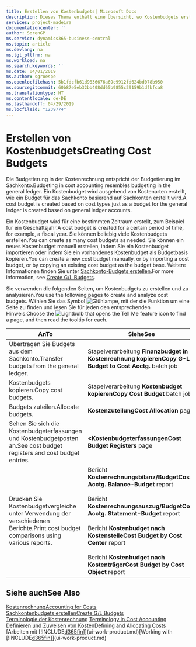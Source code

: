 ```yaml
---
title: Erstellen von Kostenbudgets| Microsoft Docs
description: Dieses Thema enthält eine Übersicht, wo Kostenbudgets erstellt und analysiert werden.
services: project-madeira
documentationcenter: ''
author: SorenGP
ms.service: dynamics365-business-central
ms.topic: article
ms.devlang: na
ms.tgt_pltfrm: na
ms.workload: na
ms.search.keywords: ''
ms.date: 04/01/2019
ms.author: sgroespe
ms.openlocfilehash: 5b1fdcfb61d9836676a69c9912fd624bd078b950
ms.sourcegitcommit: 60b87e5eb32bb408dd65b9855c29159b1dfbfca8
ms.translationtype: HT
ms.contentlocale: de-DE
ms.lasthandoff: 04/29/2019
ms.locfileid: "1239774"
---
```

# <a name="creating-cost-budgets"></a><span data-ttu-id="2ef8a-103">Erstellen von Kostenbudgets</span><span class="sxs-lookup"><span data-stu-id="2ef8a-103">Creating Cost Budgets</span></span>
<span data-ttu-id="2ef8a-104">Die Budgetierung in der Kostenrechnung entspricht der Budgetierung im Sachkonto.</span><span class="sxs-lookup"><span data-stu-id="2ef8a-104">Budgeting in cost accounting resembles budgeting in the general ledger.</span></span> <span data-ttu-id="2ef8a-105">Ein Kostenbudget wird ausgehend von Kostenarten erstellt, wie ein Budget für das Sachkonto basierend auf Sachkonten erstellt wird.</span><span class="sxs-lookup"><span data-stu-id="2ef8a-105">A cost budget is created based on cost types just as a budget for the general ledger is created based on general ledger accounts.</span></span>  

<span data-ttu-id="2ef8a-106">Ein Kostenbudget wird für eine bestimmten Zeitraum erstellt, zum Beispiel für ein Geschäftsjahr.</span><span class="sxs-lookup"><span data-stu-id="2ef8a-106">A cost budget is created for a certain period of time, for example, a fiscal year.</span></span> <span data-ttu-id="2ef8a-107">Sie können beliebig viele Kostenbudgets erstellen.</span><span class="sxs-lookup"><span data-stu-id="2ef8a-107">You can create as many cost budgets as needed.</span></span> <span data-ttu-id="2ef8a-108">Sie können ein neues Kostenbudget manuell erstellen, indem Sie ein Kostenbudget importieren oder indem Sie ein vorhandenes Kostenbudget als Budgetbasis kopieren.</span><span class="sxs-lookup"><span data-stu-id="2ef8a-108">You can create a new cost budget manually, or by importing a cost budget, or by copying an existing cost budget as the budget base.</span></span> <span data-ttu-id="2ef8a-109">Weitere Informationen finden Sie unter [Sachkonto-Budgets erstellen](finance-how-create-budgets.md).</span><span class="sxs-lookup"><span data-stu-id="2ef8a-109">For more information, see [Create G/L Budgets](finance-how-create-budgets.md).</span></span>

<span data-ttu-id="2ef8a-110">Sie verwenden die folgenden Seiten, um Kostenbudgets zu erstellen und zu analysieren.</span><span class="sxs-lookup"><span data-stu-id="2ef8a-110">You use the following pages to create and analyze cost budgets.</span></span> <span data-ttu-id="2ef8a-111">Wählen Sie das Symbol ![Glühlampe, mit der die Funktion](media/ui-search/search_small.png "Wie möchten Sie weiter verfahren") um eine Seite zu finden und lesen Sie für jeden den entsprechenden Hinweis.</span><span class="sxs-lookup"><span data-stu-id="2ef8a-111">Choose the ![Lightbulb that opens the Tell Me feature](media/ui-search/search_small.png "Tell me what you want to do") icon to find a page, and then read the tooltip for each.</span></span>

|<span data-ttu-id="2ef8a-112">An</span><span class="sxs-lookup"><span data-stu-id="2ef8a-112">To</span></span>|<span data-ttu-id="2ef8a-113">Siehe</span><span class="sxs-lookup"><span data-stu-id="2ef8a-113">See</span></span>|  
|--------|---------|  
|<span data-ttu-id="2ef8a-114">Übertragen Sie Budgets aus dem Sachkonto.</span><span class="sxs-lookup"><span data-stu-id="2ef8a-114">Transfer budgets from the general ledger.</span></span>|<span data-ttu-id="2ef8a-115">Stapelverarbeitung **Finanzbudget in Kostenrechnung kopieren**</span><span class="sxs-lookup"><span data-stu-id="2ef8a-115">**Copy G-L Budget to Cost Acctg.** batch job</span></span>|  
|<span data-ttu-id="2ef8a-116">Kostenbudgets kopieren.</span><span class="sxs-lookup"><span data-stu-id="2ef8a-116">Copy cost budgets.</span></span>|<span data-ttu-id="2ef8a-117">Stapelverarbeitung **Kostenbudget kopieren**</span><span class="sxs-lookup"><span data-stu-id="2ef8a-117">**Copy Cost Budget** batch job</span></span>|  
|<span data-ttu-id="2ef8a-118">Budgets zuteilen.</span><span class="sxs-lookup"><span data-stu-id="2ef8a-118">Allocate budgets.</span></span>|<span data-ttu-id="2ef8a-119">**Kostenzuteilung**</span><span class="sxs-lookup"><span data-stu-id="2ef8a-119">**Cost Allocation** page</span></span>|  
|<span data-ttu-id="2ef8a-120">Sehen Sie sich die Kostenbudgeterfassungen und Kostenbudgetposten an.</span><span class="sxs-lookup"><span data-stu-id="2ef8a-120">See cost budget registers and cost budget entries.</span></span>|<span data-ttu-id="2ef8a-121">**<Kostenbudgeterfassungen**</span><span class="sxs-lookup"><span data-stu-id="2ef8a-121">**Cost Budget Registers** page</span></span>|  
|<span data-ttu-id="2ef8a-122">Drucken Sie Kostenbudgetvergleiche unter Verwendung der verschiedenen Berichte.</span><span class="sxs-lookup"><span data-stu-id="2ef8a-122">Print cost budget comparisons using various reports.</span></span>|<span data-ttu-id="2ef8a-123">Bericht **Kostenrechnungsbilanz/Budget**</span><span class="sxs-lookup"><span data-stu-id="2ef8a-123">**Cost Acctg. Balance-Budget** report</span></span><br /><br /> <span data-ttu-id="2ef8a-124">Bericht **Kostenrechnungsauszug/Budget**</span><span class="sxs-lookup"><span data-stu-id="2ef8a-124">**Cost Acctg. Statement-Budget** report</span></span><br /><br /> <span data-ttu-id="2ef8a-125">Bericht **Kostenbudget nach Kostenstelle**</span><span class="sxs-lookup"><span data-stu-id="2ef8a-125">**Cost Budget by Cost Center** report</span></span><br /><br /> <span data-ttu-id="2ef8a-126">Bericht **Kostenbudget nach Kostenträger**</span><span class="sxs-lookup"><span data-stu-id="2ef8a-126">**Cost Budget by Cost Object** report</span></span>|  

## <a name="see-also"></a><span data-ttu-id="2ef8a-127">Siehe auch</span><span class="sxs-lookup"><span data-stu-id="2ef8a-127">See Also</span></span>  
[<span data-ttu-id="2ef8a-128">Kostenrechnung</span><span class="sxs-lookup"><span data-stu-id="2ef8a-128">Accounting for Costs</span></span>](finance-manage-cost-accounting.md)  
[<span data-ttu-id="2ef8a-129">Sachkontenbudgets erstellen</span><span class="sxs-lookup"><span data-stu-id="2ef8a-129">Create G/L Budgets</span></span>](finance-how-create-budgets.md)  
<span data-ttu-id="2ef8a-130">[Terminologie der Kostenrechnung](finance-terminology-in-cost-accounting.md) </span><span class="sxs-lookup"><span data-stu-id="2ef8a-130">[Terminology in Cost Accounting](finance-terminology-in-cost-accounting.md) </span></span>  
[<span data-ttu-id="2ef8a-131">Definieren und Zuweisen von Kosten</span><span class="sxs-lookup"><span data-stu-id="2ef8a-131">Defining and Allocating Costs</span></span>](finance-define-and-allocate-costs.md)  
<span data-ttu-id="2ef8a-132">[Arbeiten mit [!INCLUDE[d365fin](includes/d365fin_md.md)]](ui-work-product.md)</span><span class="sxs-lookup"><span data-stu-id="2ef8a-132">[Working with [!INCLUDE[d365fin](includes/d365fin_md.md)]](ui-work-product.md)</span></span>
